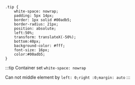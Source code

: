 <positionWidth/>

```scss{2}
.tip {
    white-space: nowrap;
    padding: 5px 14px;
    border: 1px solid #00adb5;
    border-radius: 21px;
    position: absolute;
    left:50%;
    transform: translateX(-50%);
    bottom:40px;
    background-color: #fff;
    font-size: 16px;
    color:#00adb5;
}
```

:::tip
Container set `white-space: nowrap`

Can not middle element by `left: 0;right :0;margin: auto`
:::
